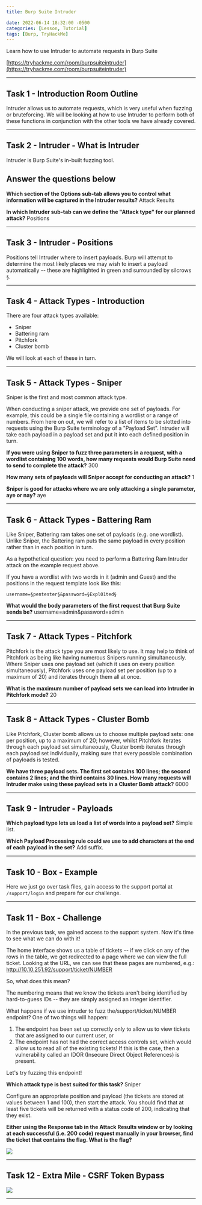 ```yaml
---
title: Burp Suite Intruder

date: 2022-06-14 18:32:00 -0500
categories: [Lesson, Tutorial]
tags: [Burp, TryHackMe]
---
```


Learn how to use Intruder to automate requests in Burp Suite

[https://tryhackme.com/room/burpsuiteintruder](https://tryhackme.com/room/burpsuiteintruder)

* * *

## Task 1 - Introduction Room Outline 

Intruder allows us to automate requests, which is very useful when fuzzing or bruteforcing. We will be looking at how to use Intruder to perform both of these functions in conjunction with the other tools we have already covered.

* * * 

## Task 2 - Intruder - What is Intruder

Intruder is Burp Suite's in-built fuzzing tool.

##   Answer the questions below

**Which section of the Options sub-tab allows you to control what information will be captured in the Intruder results?** Attack Results

**In which Intruder sub-tab can we define the "Attack type" for our planned attack?** Positions

* * *

## Task 3 - Intruder - Positions 

Positions tell Intruder where to insert payloads. Burp will attempt to determine the most likely places we may wish to insert a payload automatically -- these are highlighted in green and surrounded by silcrows ``§``.

* * * 

## Task 4 - Attack Types - Introduction 

There are four attack types available:

   - Sniper
   - Battering ram
   - Pitchfork
   - Cluster bomb

We will look at each of these in turn.

* * * 

## Task 5 - Attack Types - Sniper 

Sniper is the first and most common attack type.

When conducting a sniper attack, we provide one set of payloads. For example, this could be a single file containing a wordlist or a range of numbers. From here on out, we will refer to a list of items to be slotted into requests using the Burp Suite terminology of a "Payload Set". Intruder will take each payload in a payload set and put it into each defined position in turn.

**If you were using Sniper to fuzz three parameters in a request, with a wordlist containing 100 words, how many requests would Burp Suite need to send to complete the attack?** 300

**How many sets of payloads will Sniper accept for conducting an attack?** 1

**Sniper is good for attacks where we are only attacking a single parameter, aye or nay?** aye

* * *

## Task 6 - Attack Types - Battering Ram 

Like Sniper, Battering ram takes one set of payloads (e.g. one wordlist). Unlike Sniper, the Battering ram puts the same payload in every position rather than in each position in turn.

As a hypothetical question: you need to perform a Battering Ram Intruder attack on the example request above.

If you have a wordlist with two words in it (admin and Guest) and the positions in the request template look like this:

``username=§pentester§&password=§Expl01ted§``

**What would the body parameters of the first request that Burp Suite sends be?** username=admin&password=admin

* * * 

## Task 7 - Attack Types - Pitchfork 

Pitchfork is the attack type you are most likely to use. It may help to think of Pitchfork as being like having numerous Snipers running simultaneously. Where Sniper uses one payload set (which it uses on every position simultaneously), Pitchfork uses one payload set per position (up to a maximum of 20) and iterates through them all at once.

**What is the maximum number of payload sets we can load into Intruder in Pitchfork mode?** 20

* * * 

## Task 8 - Attack Types - Cluster Bomb

Like Pitchfork, Cluster bomb allows us to choose multiple payload sets: one per position, up to a maximum of 20; however, whilst Pitchfork iterates through each payload set simultaneously, Cluster bomb iterates through each payload set individually, making sure that every possible combination of payloads is tested.

**We have three payload sets. The first set contains 100 lines; the second contains 2 lines; and the third contains 30 lines. How many requests will Intruder make using these payload sets in a Cluster Bomb attack?** 6000

* * * 

## Task 9 - Intruder - Payloads

**Which payload type lets us load a list of words into a payload set?** Simple list.

**Which Payload Processing rule could we use to add characters at the end of each payload in the set?** Add suffix.

* * * 

## Task 10 - Box - Example

Here we just go over task files, gain access to the support portal at ``/support/login`` and prepare for our challenge.

* * * 

## Task 11 - Box - Challenge 

In the previous task, we gained access to the support system. Now it's time to see what we can do with it!

The home interface shows us a table of tickets -- if we click on any of the rows in the table, we get redirected to a page where we can view the full ticket. Looking at the URL, we can see that these pages are numbered, e.g.:
http://10.10.251.92/support/ticket/NUMBER

So, what does this mean?

The numbering means that we know the tickets aren't being identified by hard-to-guess IDs -- they are simply assigned an integer identifier.

What happens if we use intruder to fuzz the/support/ticket/NUMBER  endpoint? One of two things will happen:

   1. The endpoint has been set up correctly only to allow us to view tickets that are assigned to our current user, or
   2. The endpoint has not had the correct access controls set, which would allow us to read all of the existing tickets! If this is the case, then a vulnerability called an IDOR (Insecure Direct Object References) is present.

Let's try fuzzing this endpoint!

**Which attack type is best suited for this task?** Sniper

Configure an appropriate position and payload (the tickets are stored at values between 1 and 100), then start the attack. You should find that at least five tickets will be returned with a status code of 200, indicating that they exist.

**Either using the Response tab in the Attack Results window or by looking at each successful (i.e. 200 code) request manually in your browser, find the ticket that contains the flag. What is the flag?**

![](/assets/burpsuiteintruder1.png)

* * *

## Task 12 - Extra Mile - CSRF Token Bypass 

![](/assets/burpsuiteintruder2.png)

* * *










